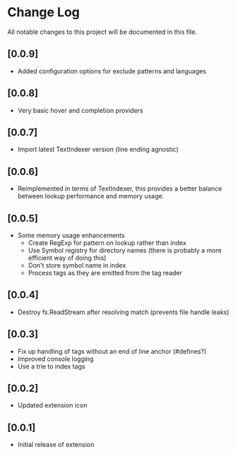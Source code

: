 # Change Log

All notable changes to this project will be documented in this file.

## [0.0.9]

- Added configuration options for exclude patterns and languages

## [0.0.8]

- Very basic hover and completion providers

## [0.0.7]

- Import latest TextIndexer version (line ending agnostic)

## [0.0.6]

- Reimplemented in terms of TextIndexer, this provides a better balance between lookup performance and memory usage.

## [0.0.5]

- Some memory usage enhancements
  - Create RegExp for pattern on lookup rather than index
  - Use Symbol registry for directory names (there is probably a more efficient way of doing this)
  - Don't store symbol name in index
  - Process tags as they are emitted from the tag reader

## [0.0.4]

- Destroy fs.ReadStream after resolving match (prevents file handle leaks)

## [0.0.3]

- Fix up handling of tags without an end of line anchor (#defines?)
- Improved console logging
- Use a trie to index tags

## [0.0.2]

- Updated extension icon

## [0.0.1]

- Initial release of extension
